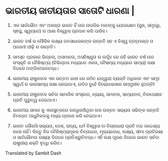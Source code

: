 # ଭାରତୀୟ ଜାତୀୟତାର ସାତୋଟି ଧାରଣା |

1. ଏକ ସାର୍ବଭୌମ ଏବଂ ଅଖଣ୍ଡ ଭାରତ ହିଁ ତାର ନାଗରିକ ମାନଙ୍କୁ ଯୋଗକ୍ଷେମ (ସୁଖ, ସମୃଦ୍ଧି, ସ୍ଵସ୍ଥ, ସ୍ୱଚ୍ଛନ୍ଦ) ର ଆଶା ବିଶ୍ୱାସ ପ୍ରଦାନ କରି ପାରିବ।

2. ଭାରତ ବର୍ଷ ର ମୌଳିକ ଲକ୍ଷ୍ୟ ଜନସାଧାରଣଙ୍କ ଉନ୍ନତି ସହ ଏ ବିଶ୍ୱ ବ୍ରହ୍ମାଣ୍ଡ ଓ ଆଗାମୀ ପୀଢ଼ି ର ଉନ୍ନତି।

3. ସମସ୍ତ ପ୍ରକାର ଭିନ୍ନତା, ଅସମାନତା, ଅସହିଷ୍ଣୁତା ର ଉର୍ଦ୍ଧ୍ବ ରେ ରହି ଭାରତ ବର୍ଷ ତାର ସଂସ୍କୃତି ର ବୈଶିଷ୍ଟ୍ୟ (ବିଭିନ୍ନତା ମଧ୍ୟରେ ଏକତା, ବୈଷମ୍ୟ ମଧ୍ୟରେ ସାମ୍ୟ) ରକ୍ଷା ଦିଗରେ ଅଙ୍ଗିକଆରବଦ୍ଧ।

4. ଭାରତୀୟ ରାଷ୍ଟ୍ରବାଦ ଏକ ଉତ୍ତମ ଢାଞ୍ଚା ରେ ଗଠିତ ଯଦ୍ୱାରା ବ୍ୟକ୍ତି ଅଧିକାର ଏବଂ ସମୂହ ସ୍ୱାର୍ଥ ର ଭାରସାମ୍ୟ ରକ୍ଷା ହୋଇଥାଏ, ଯଦିଓ ଦୁହେଁ ବିରୋଧାଭାଷର ସମ୍ମୁଖୀନ ହୁଅନ୍ତିI

5. ଭାରତୀୟ ରାଷ୍ଟ୍ରବାଦ ସର୍ବଦା ସାମାଜିକ ସଂସ୍କାର, ନ୍ୟାୟ, ସମାନତା, ସାମ୍ୟବାଦ, ନିରପେକ୍ଷତା ପ୍ରତି ଗୁରୁତ୍ୱ ଦେଇଥାଏ।

6. ଭାରତୀୟ ସମାଜ କୁ ଏକାସୁତ୍ରରେ ବାନ୍ଧିରଖିଥିବା ତାର ଉନ୍ନତ ସଭ୍ୟତା ସଭିଙ୍କ ଉନ୍ନତି ନିମନ୍ତେ ଆଧୁନିକତାକୁ ମଧ୍ୟ ଗ୍ରହଣ କରି ନେଇଥାଏ।

7. ଭାରତ କୌଣସି ସଭ୍ୟତା, ଦେଶ, ରାଜ୍ୟ, ଧର୍ମ ବିଶ୍ୱାସ ବା ବିଚାରଧାରା ପ୍ରତି ମନ୍ଦ ଉଦ୍ଦେଶ୍ୟ ରଖେ ନାହିଁ। କିନ୍ତୁ ନିଜ ବୈଶିଷ୍ଟ୍ୟମୂଳକ ଚିନ୍ତାଧାର, ମୂଲ୍ୟବୋଧ, ଲକ୍ଷ୍ୟ, ସୀମା ପ୍ରତିରକ୍ଷା ଓ ସାର୍ବଭୌମତା ରକ୍ଷ୍ୟା ଦିଗରେ ପ୍ରତିଶ୍ରୁତିବଦ୍ଧ। ଏହି ଲକ୍ଷ ପୂରଣ ଦିଗରେ ଭାରତ ସର୍ବଦା ରାଷ୍ଟ୍ରୀୟ ଶକ୍ତି ଵୃଦ୍ଧି କରିବ।

Translated by Sambit Dash
